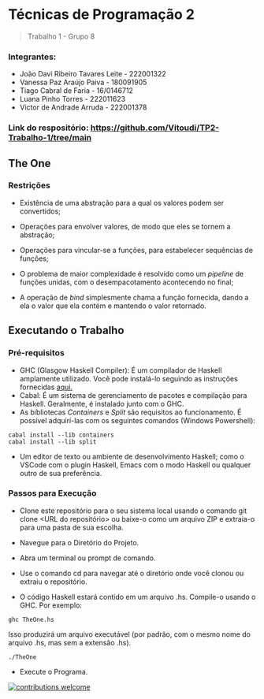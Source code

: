 # Técnicas de Programação 2

> Trabalho 1 - Grupo 8

### Integrantes:
* João Davi Ribeiro Tavares Leite - 222001322
* Vanessa Paz Araújo Paiva - 180091905
* Tiago Cabral de Faria - 16/0146712
* Luana Pinho Torres - 222011623
* Victor de Andrade Arruda - 222001378

### Link do respositório: https://github.com/Vitoudi/TP2-Trabalho-1/tree/main

## The One

### Restrições

* Existência de uma abstração para a qual os valores podem ser convertidos;

* Operações para envolver valores, de modo que eles se tornem a abstração;

* Operações para vincular-se a funções, para estabelecer sequências de funções;

* O problema de maior complexidade é resolvido como um _pipeline_ de funções unidas, com o desempacotamento acontecendo no final;

* A operação de _bind_ simplesmente chama a função fornecida, dando a ela o valor que ela contém e mantendo o valor retornado.


## Executando o Trabalho

### Pré-requisitos

* GHC (Glasgow Haskell Compiler): É um compilador de Haskell amplamente utilizado. Você pode instalá-lo seguindo as instruções fornecidas [aqui.](https://www.haskell.org/downloads/)
* Cabal: É um sistema de gerenciamento de pacotes e compilação para Haskell. Geralmente, é instalado junto com o GHC.
* As bibliotecas _Containers_ e _Split_ são requisitos ao funcionamento. É possível adquirí-las com os seguintes comandos (Windows Powershell):
```
cabal install --lib containers
cabal install --lib split
```
* Um editor de texto ou ambiente de desenvolvimento Haskell; como o VSCode com o plugin Haskell, Emacs com o modo Haskell ou qualquer outro de sua preferência.
  

### Passos para Execução

* Clone este repositório para o seu sistema local usando o comando git clone <URL do repositório> ou baixe-o como um arquivo ZIP e extraia-o para uma pasta de sua escolha.
* Navegue para o Diretório do Projeto.
* Abra um terminal ou prompt de comando.
*  Use o comando cd para navegar até o diretório onde você clonou ou extraiu o repositório.

* O código Haskell estará contido em um arquivo .hs. Compile-o usando o GHC. Por exemplo:
```
ghc TheOne.hs
```
Isso produzirá um arquivo executável (por padrão, com o mesmo nome do arquivo .hs, mas sem a extensão .hs).
```
./TheOne
```
* Execute o Programa.

[![contributions welcome](https://img.shields.io/badge/contributions-welcome-brightgreen.svg?style=flat)](https://github.com/Vitoudi/TP2-Trabalho-1/issues)
